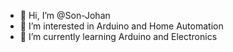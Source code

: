- 👋 Hi, I’m @Son-Johan
- 👀 I’m interested in Arduino and Home Automation
- 🌱 I’m currently learning Arduino and Electronics


<!---
Son-Johan/Son-Johan is a ✨ special ✨ repository because its `README.md` (this file) appears on your GitHub profile.
You can click the Preview link to take a look at your changes.
--->
